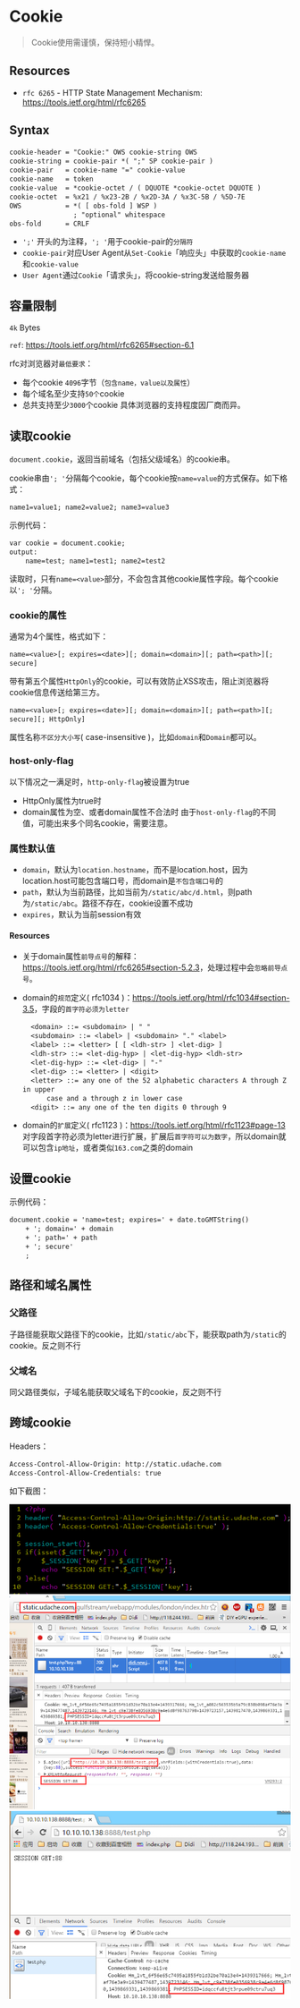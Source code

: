 # Cookie


> Cookie使用需谨慎，保持短小精悍。

## Resources

* `rfc 6265` - HTTP State Management Mechanism: <https://tools.ietf.org/html/rfc6265>


## Syntax

    cookie-header = "Cookie:" OWS cookie-string OWS
    cookie-string = cookie-pair *( ";" SP cookie-pair )
    cookie-pair   = cookie-name "=" cookie-value
    cookie-name   = token
    cookie-value  = *cookie-octet / ( DQUOTE *cookie-octet DQUOTE )
    cookie-octet  = %x21 / %x23-2B / %x2D-3A / %x3C-5B / %5D-7E
    OWS           = *( [ obs-fold ] WSP )
                    ; "optional" whitespace
    obs-fold      = CRLF

* `';'` 开头的为注释，`'; '`用于cookie-pair的`分隔符`
* `cookie-pair`对应User Agent从`Set-Cookie`「响应头」中获取的`cookie-name`和`cookie-value`
* `User Agent`通过`Cookie`「请求头」，将cookie-string发送给服务器



## 容量限制

`4k` Bytes

`ref`: <https://tools.ietf.org/html/rfc6265#section-6.1>

rfc对浏览器对`最低要求`：
* 每个cookie `4096`字节（`包含name，value以及属性`）
* 每个域名至少支持`50个`cookie
* 总共支持至少`3000`个cookie
具体浏览器的支持程度因厂商而异。



## 读取cookie

`document.cookie`，返回当前域名（包括父级域名）的cookie串。

cookie串由`'; '`分隔每个cookie，每个cookie按`name=value`的方式保存。如下格式：

    name1=value1; name2=value2; name3=value3

示例代码：

    var cookie = document.cookie;
    output: 
        name=test; name1=test1; name2=test2

读取时，只有`name=<value>`部分，不会包含其他cookie属性字段。每个cookie以`'; '`分隔。



### cookie的属性

通常为4个属性，格式如下：

    name=<value>[; expires=<date>][; domain=<domain>][; path=<path>][; secure] 

带有第五个属性`HttpOnly`的cookie，可以有效防止XSS攻击，阻止浏览器将cookie信息传送给第三方。

    name=<value>[; expires=<date>][; domain=<domain>][; path=<path>][; secure][; HttpOnly] 

属性名称`不区分大小写`( case-insensitive )，比如`domain`和`Domain`都可以。



### host-only-flag

以下情况之一满足时，`http-only-flag`被设置为true
* HttpOnly属性为true时
* domain属性为空、或者domain属性不合法时
由于`host-only-flag`的不同值，可能出来多个同名cookie，需要注意。



### 属性默认值

* `domain`，默认为`location.hostname`，而不是location.host，因为location.host可能包含端口号，而domain是`不包含端口号`的
* `path`，默认为当前路径，比如当前为`/static/abc/d.html`，则path为`/static/abc`。路径不存在，cookie设置不成功
* `expires`，默认为当前session有效

#### Resources

* 关于domain属性`前导点号`的解释：<https://tools.ietf.org/html/rfc6265#section-5.2.3>，处理过程中会`忽略前导点号`。
* domain的`规范`定义( rfc1034 )：<https://tools.ietf.org/html/rfc1034#section-3.5>，字段的`首字符必须为letter`

        <domain> ::= <subdomain> | " "
        <subdomain> ::= <label> | <subdomain> "." <label>
        <label> ::= <letter> [ [ <ldh-str> ] <let-dig> ]
        <ldh-str> ::= <let-dig-hyp> | <let-dig-hyp> <ldh-str>
        <let-dig-hyp> ::= <let-dig> | "-"
        <let-dig> ::= <letter> | <digit>
        <letter> ::= any one of the 52 alphabetic characters A through Z in upper 
            case and a through z in lower case
        <digit> ::= any one of the ten digits 0 through 9
    
* domain的`扩展`定义( rfc1123 )：<https://tools.ietf.org/html/rfc1123#page-13> 对字段首字符必须为letter进行扩展，扩展后`首字符可以为数字`，所以domain就可以包含`ip地址`，或者类似`163.com`之类的domain




## 设置cookie


示例代码：

    document.cookie = 'name=test; expires=' + date.toGMTString() 
        + '; domain=' + domain
        + '; path=' + path
        + '; secure'
        ;




## 路径和域名属性


### 父路径

子路径能获取父路径下的cookie，比如`/static/abc`下，能获取path为`/static`的cookie。反之则不行


### 父域名

同父路径类似，子域名能获取父域名下的cookie，反之则不行



## 跨域cookie

Headers：

    Access-Control-Allow-Origin: http://static.udache.com
    Access-Control-Allow-Credentials: true

如下截图：

<img src="./img/cookie-1.png">

<img src="./img/cookie-2.png">

<img src="./img/cookie-3.jpg">


